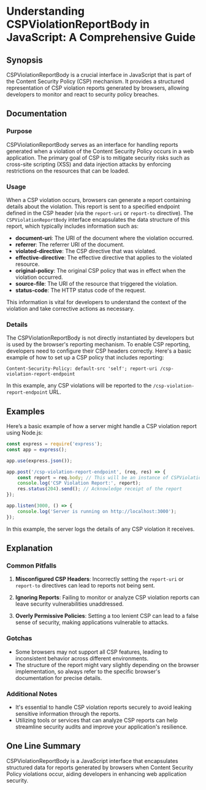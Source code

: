 <!--
Meta Description: # Understanding CSPViolationReportBody in JavaScript: A Comprehensive Guide ## Synopsis CSPViolationReportBody is a crucial interface in JavaScript th...
Meta Keywords: csp, report, violation, security, reports
-->

# Understanding CSPViolationReportBody in JavaScript: A Comprehensive Guide

## Synopsis
CSPViolationReportBody is a crucial interface in JavaScript that is part of the Content Security Policy (CSP) mechanism. It provides a structured representation of CSP violation reports generated by browsers, allowing developers to monitor and react to security policy breaches.

## Documentation
### Purpose
CSPViolationReportBody serves as an interface for handling reports generated when a violation of the Content Security Policy occurs in a web application. The primary goal of CSP is to mitigate security risks such as cross-site scripting (XSS) and data injection attacks by enforcing restrictions on the resources that can be loaded.

### Usage
When a CSP violation occurs, browsers can generate a report containing details about the violation. This report is sent to a specified endpoint defined in the CSP header (via the `report-uri` or `report-to` directive). The `CSPViolationReportBody` interface encapsulates the data structure of this report, which typically includes information such as:

- **document-uri**: The URI of the document where the violation occurred.
- **referrer**: The referrer URI of the document.
- **violated-directive**: The CSP directive that was violated.
- **effective-directive**: The effective directive that applies to the violated resource.
- **original-policy**: The original CSP policy that was in effect when the violation occurred.
- **source-file**: The URI of the resource that triggered the violation.
- **status-code**: The HTTP status code of the request.

This information is vital for developers to understand the context of the violation and take corrective actions as necessary.

### Details
The CSPViolationReportBody is not directly instantiated by developers but is used by the browser's reporting mechanism. To enable CSP reporting, developers need to configure their CSP headers correctly. Here's a basic example of how to set up a CSP policy that includes reporting:

```http
Content-Security-Policy: default-src 'self'; report-uri /csp-violation-report-endpoint
```

In this example, any CSP violations will be reported to the `/csp-violation-report-endpoint` URL.

## Examples
Here’s a basic example of how a server might handle a CSP violation report using Node.js:

```javascript
const express = require('express');
const app = express();

app.use(express.json());

app.post('/csp-violation-report-endpoint', (req, res) => {
    const report = req.body; // This will be an instance of CSPViolationReportBody
    console.log('CSP Violation Report:', report);
    res.status(204).send(); // Acknowledge receipt of the report
});

app.listen(3000, () => {
    console.log('Server is running on http://localhost:3000');
});
```

In this example, the server logs the details of any CSP violation it receives.

## Explanation
### Common Pitfalls
1. **Misconfigured CSP Headers**: Incorrectly setting the `report-uri` or `report-to` directives can lead to reports not being sent.
   
2. **Ignoring Reports**: Failing to monitor or analyze CSP violation reports can leave security vulnerabilities unaddressed.

3. **Overly Permissive Policies**: Setting a too lenient CSP can lead to a false sense of security, making applications vulnerable to attacks.

### Gotchas
- Some browsers may not support all CSP features, leading to inconsistent behavior across different environments.
- The structure of the report might vary slightly depending on the browser implementation, so always refer to the specific browser's documentation for precise details.

### Additional Notes
- It's essential to handle CSP violation reports securely to avoid leaking sensitive information through the reports.
- Utilizing tools or services that can analyze CSP reports can help streamline security audits and improve your application's resilience.

## One Line Summary
CSPViolationReportBody is a JavaScript interface that encapsulates structured data for reports generated by browsers when Content Security Policy violations occur, aiding developers in enhancing web application security.